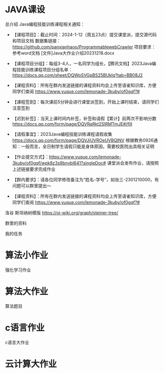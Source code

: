 # JAVA课设
总介绍
Java编程技能训练课程相关通知：
- 【课程项目】：截止时间：2024-1-12（周五23点）提交课堂派，提交源代码和项目文档
数据集链接：https://github.com/panxianhaoo/ProgrammablewebCrawler
项目要求：参考word文档
[文件]Java大作业介绍20231218.docx
- 【课程项目分组】：每组3-4人，一名同学为组长，【腾讯文档】2023Java编程技能训练课程项目分组名单：
https://docs.qq.com/sheet/DQWpSVGpBS25BUklq?tab=BB08J2

- 【课程资料】：所有在群内发送链接的课程资料均会上传至语雀知识库，方便同学们查阅
https://www.yuque.com/lemonade-3kuby/of0gqf?# 

- 【课程签到】：每次课前5分钟会进行课堂派签到，开始上课时结束，请同学们注意签到
- 【迟到补签】：当天上课时间内补签，补签和请假【累计】前两次不影响分数
https://docs.qq.com/form/page/DQVRaRkt2SlRMTmJE#/fill

- 【请假事宜】：2023Java编程技能训练课程请假收集
https://docs.qq.com/form/page/DQVJiUVROeUVBQlNV
根据教务0926通知：一般而言，全日制学生请假只能是身体原因，需要校医院出具相关证明

- 【作业提交方式】：https://www.yuque.com/lemonade-3kuby/of0gqf/wpk8z3s9bnybl641?singleDoc# 
课堂派会发布作业，请按照上述链接要求完成作业

- 【群内要求】：请各位同学修改备注为“姓名-学号”，如张三-2301210000，有问题可以群里提出～

- 【课程资料】：所有在群内发送链接的课程资料均会上传至语雀知识库，方便同学们查阅
https://www.yuque.com/lemonade-3kuby/of0gqf?#

洛谷 斯坦纳树模版
https://oi-wiki.org/graph/steiner-tree/

群里的资料

我的任务

# 算法小作业

强化学习作业


# 算法大作业
算法题目

# c语言作业
c语言大作业

# 云计算大作业
